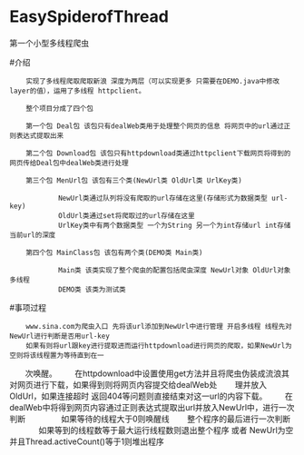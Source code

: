 # EasySpiderofThread
第一个小型多线程爬虫

#介绍

        实现了多线程爬取爬取新浪 深度为两层（可以实现更多 只需要在DEMO.java中修改layer的值），运用了多线程 httpclient。

        整个项目分成了四个包

        第一个包 Deal包 该包只有dealWeb类用于处理整个网页的信息 将网页中的url通过正则表达式提取出来

        第二个包 Download包 该包只有httpdownload类通过httpclient下载网页将得到的网页传给Deal包中dealWeb类进行处理

        第三个包 MenUrl包 该包有三个类(NewUrl类 OldUrl类 UrlKey类)

                NewUrl类通过队列将没有爬取的url存储在这里(存储形式为数据类型 url-key)
                OldUrl类通过set将爬取过的url存储在这里
                UrlKey类中有两个数据类型 一个为String 另一个为int存储url int存储当前url的深度

        第四个包 MainClass包 该包有两个类(DEMO类 Main类)

                Main类 该类实现了整个爬虫的配置包括爬虫深度 NewUrl对象 OldUrl对象 多线程
                DEMO类 该类为测试类
      

#事项过程

        www.sina.com为爬虫入口 先将该url添加到NewUrl中进行管理 开启多线程 线程先对NewUrl进行判断是否用url-key 
        如果有则将url跟key进行提取进而运行httpdownload进行网页的爬取，如果NewUrl为空则将该线程置为等待直到在一
        次唤醒。
        在httpdownload中设置使用get方法并且将爬虫伪装成流浪其对网页进行下载，如果得到则将网页内容提交给dealWeb处
        理并放入OldUrl，如果连接超时 返回404等问题则直接结束对这一url的内容下载。
        在dealWeb中将得到网页内容通过正则表达式提取出url并放入NewUrl中，进行一次判断
                如果等待的线程大于0则唤醒线
        整个程序的最后进行一次判断
                如果等到的线程数等于最大运行线程数则退出整个程序 或者 NewUrl为空并且Thread.activeCount()等于1则堆出程序
	
	
